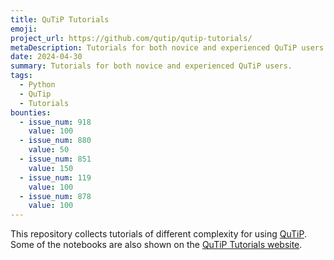 ```yaml
---
title: QuTiP Tutorials
emoji: 
project_url: https://github.com/qutip/qutip-tutorials/
metaDescription: Tutorials for both novice and experienced QuTiP users.
date: 2024-04-30
summary: Tutorials for both novice and experienced QuTiP users.
tags:
  - Python
  - QuTip
  - Tutorials
bounties:
  - issue_num: 918
    value: 100
  - issue_num: 880
    value: 50
  - issue_num: 851
    value: 150
  - issue_num: 119
    value: 100
  - issue_num: 878
    value: 100
---
```


This repository collects tutorials of different complexity for using [QuTiP](https://qutip.org/). Some of the notebooks are also shown on the [QuTiP Tutorials website](https://qutip.org/tutorials).
